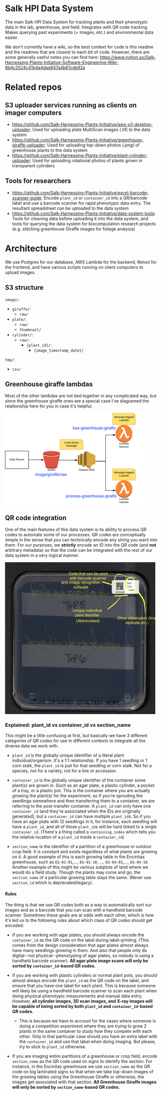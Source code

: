 # Salk HPI Data System
The main Salk HPI Data System for tracking plants and their phenotypic data in the lab, greenhouse, and field. Integrates with QR code tracking. Makes querying past experiments (+ images, etc.) and environmental data easier.

We don't currently have a wiki, so the best context for code is this readme and the readmes that are closest to each bit of code. However, there are some generally useful notes you can find here: https://www.notion.so/Salk-Harnessing-Plants-Initiative-Software-Engineering-Wiki-8b4c2524c41b4a4dae847a4b61cde92a

# Related repos

## S3 uploader services running as clients on imager computers
* https://github.com/Salk-Harnessing-Plants-Initiative/aws-s3-desktop-uploader: Used for uploading plate MultiScan images (.tif) to the data system
* https://github.com/Salk-Harnessing-Plants-Initiative/greenhouse-giraffe-uploader: Used for uploading top-down photos (.png) of greenhouse plants to the data system
* https://github.com/Salk-Harnessing-Plants-Initiative/plant-cylinder-uploader: Used for uploading rotational photos of plants grown in transparent cylinders

## Tools for researchers
* https://github.com/Salk-Harnessing-Plants-Initiative/excel-barcode-scanner-guide: Encode `plant_id` or `container_id` into a QR/barcode label and use a barcode scanner for rapid phenotypic data entry. The resultant spreadsheet can be uploaded to the data system
* https://github.com/Salk-Harnessing-Plants-Initiative/data-system-tools: Tools for cleaning data before uploading it into the data system, and tools for querying the data system for biocomputation research projects (e.g. stitching greenhouse Giraffe images for foliage analysis)

# Architecture
We use Postgres for our database, AWS Lambda for the backend, Retool for the frontend, and have various scripts running on client computers to upload images.


## S3 structure
`image/`:
* `giraffe/`:
	* `raw/`
* `plate/`:
	* `raw/`
	* `thumbnail/`
* `cylinder/`:
	* `raw/`:
		* `{plant_id}/`:
			* `{image_timestamp_date}/`

`tmp/`:
* `csv/`

## Greenhouse giraffe lambdas
Most of the other lambdas are not tied together in any complicated way, but since the greenhouse giraffe ones are a special case I've diagramed the relationship here for you in case it's helpful:


<img src="./doc/greenhouse_giraffe_lambdas.png" height="300"> 


## QR code integration
One of the main features of this data system is its ability to process QR codes to automate some of our processes. QR codes are conceptually simple in the sense that you can technically encode any string you want into them. For our purposes, we **strictly** encode an ID into the QR code (and **not** arbitrary metadata) so that the code can be integrated with the rest of our data system in a very logical manner. 


<img src="./doc/plate_barcode_example.jpg" height="500"> 

### Explained: plant_id vs container_id vs section_name
This might be a little confusing at first, but basically we have 3 different categories of QR codes for use in different contexts to integrate all the diverse data we work with.

* `plant_id` is the globally unique identifier of a literal plant individual/organism. It's a 1:1 relationship. If you have 1 seedling or 1 corn stalk, the `plant_id` is just for that seedling or corn stalk. Not for a species, not for a variety, not for a line or accession.

* `container_id` is the globally unique identifier of the container some plant(s) are grown in. Such as an agar plate, a plastic cylinder, a pocket of a tray, or a plastic pot. This is the container where you are actually growing the plant(s) for the experiment, so if you're sprouting the seedlings somewhere and then transferring them to a container, we are referring to the post-transfer container. A `plant_id` can only have one `container_id` (and they're associated when the IDs are originally generated), but a `container_id` can have multiple `plant_id`s. So if you have an agar plate with 12 seedlings in it, for instance, each seedling will have a `plant_id`, and all of those `plant_id`s will be hard linked to a single `container_id`. (There's a thing called a `containing_index` which tells you the relative location of a `plant_id` inside a `container_id`).

* `section_name` is the identifier of a partition of a greenhouse or outdoor crop field. It is constant and exists regardless of what plants are growing on it. A good example of this is each growing table in the Encinitas greenhouse, such as `EG-01-01`,..., `EG-01-10`, ..., `EG-04-01`,..., `EG-04-10`. Another example of this might be various subplots of land where we would do a field study. Though the plants may come and go, the `section_name` of a particular growing table stays the same. (Never use `section_id` which is deprecated/legacy).

#### Rules

The thing is that we use QR codes both as a way to automatically sort our images and as a barcode that you can scan with a handheld barcode scanner. Sometimes these goals are at odds with each other, which is how it's led us to the following rules about which class of QR codes should get encoded: 

* If you are working with agar plates, you should always encode the `container_id` as the QR code on the label during label-printing. (This comes from the design consideration that agar plates almost always have many seedlings growing in them. And also that people only do digital--not physical--phenotyping of agar plates, so nobody is using a handheld barcode scanner). **All agar plate image scans will only be sorted by `container_id`-based QR codes.** 

* If you are working with plastic cylinders or normal plant pots, you should almost always encode the `plant_id` as the QR code on the label, and ensure that you have one label for each plant. This is because someone will likely be using a handheld barcode scanner to scan each plant when doing physical phenotypic measurements and manual data entry. However, **all cylinder images, 3D scan images, and X-ray images will be capable of being sorted by both `plant_id` and `container_id`-based QR codes.** 
	* This is because we have to account for the cases where someone is doing a competition experiment where they are trying to grow 2 plants in the same container to study how they compete with each other. Only in that particular case should you have an extra label with the `container_id` and use that label when doing imaging. But please, try to stick to `plant_id` otherwise.

* If you are imaging entire partitions of a greenhouse or crop field, encode `section_name` as the QR code used on signs to identify the section. For instance, in the Encinitas greenhouse we use `section_name` as the QR code on big laminated signs so that when we take top-down images of the growing tables using the Greenhouse Giraffe or otherwise, the images get associated with that section. **All Greenhouse Giraffe images will only be sorted by `section_name`-based QR codes.** 



